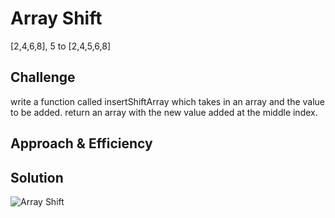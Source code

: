 # Array Shift
<!-- Short summary or background information -->
 [2,4,6,8], 5  to [2,4,5,6,8]

## Challenge
<!-- Description of the challenge -->
write a function called insertShiftArray which takes in an array and the value to be added. return an array with the new value added at the middle index.

## Approach & Efficiency
<!-- What approach did you take? Why? What is the Big O space/time for this approach? -->



## Solution
<!-- Embedded whiteboard image -->
![Array Shift](/challenges/assets/array-shift-whiteboard.png)